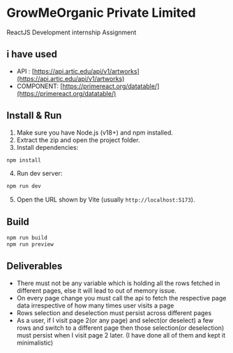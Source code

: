 # GrowMeOrganic Private Limited
ReactJS Development internship Assignment

## i have used
- API : [https://api.artic.edu/api/v1/artworks](https://api.artic.edu/api/v1/artworks)
- COMPONENT: [https://primereact.org/datatable/](https://primereact.org/datatable/)

## Install & Run

1. Make sure you have Node.js (v18+) and npm installed.
2. Extract the zip and open the project folder.
3. Install dependencies:
```bash
npm install
```
4. Run dev server:
```bash
npm run dev
```
5. Open the URL shown by Vite (usually `http://localhost:5173`).

## Build
```bash
npm run build
npm run preview
```

## Deliverables
- There must not be any variable which is holding all the rows fetched in different pages, else it will lead to out of memory issue.
- On every page change you must call the api to fetch the respective page data irrespective of how many times user visits a page
- Rows selection and deselection must persist across different pages
- As a user, if I visit page 2(or any page) and select(or deselect) a few rows and switch to a different page then those selection(or deselection) must persist when I visit page 2 later.
(I have done all of them and kept it minimalistic)

